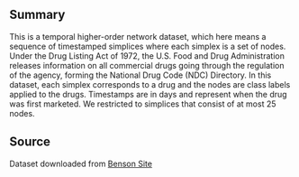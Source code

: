 ## **Summary**
This is a temporal higher-order network dataset, which here means a sequence of timestamped simplices where each simplex is a set of nodes. Under the Drug Listing Act of 1972, the U.S. Food and Drug Administration releases information on all commercial drugs going through the regulation of the agency, forming the National Drug Code (NDC) Directory. In this dataset, each simplex corresponds to a drug and the nodes are class labels applied to the drugs. Timestamps are in days and represent when the drug was first marketed. We restricted to simplices that consist of at most 25 nodes. 

## **Source**
Dataset downloaded from [Benson Site](https://www.cs.cornell.edu/~arb/data/NDC-classes/)